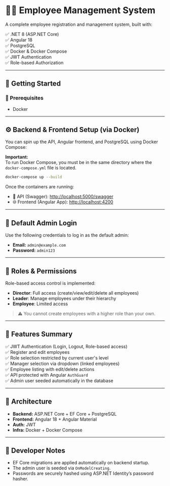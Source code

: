 # 🧑‍💼 Employee Management System

A complete employee registration and management system, built with:

✅ .NET 8 (ASP.NET Core)  
✅ Angular 18  
✅ PostgreSQL  
✅ Docker & Docker Compose  
✅ JWT Authentication  
✅ Role-based Authorization  

---

## 🚀 Getting Started

### 🔧 Prerequisites

- Docker

---

## ⚙️ Backend & Frontend Setup (via Docker)

You can spin up the API, Angular frontend, and PostgreSQL using Docker Compose:

**Important:**  
To run Docker Compose, you must be in the same directory where the `docker-compose.yml` file is located.

```bash
docker-compose up --build
```

Once the containers are running:

- 🧪 API (Swagger): [http://localhost:5000/swagger](http://localhost:5000/swagger)  
- 🌐 Frontend (Angular App): [http://localhost:4200](http://localhost:4200)

---

## 🔐 Default Admin Login

Use the following credentials to log in as the default admin:

- **Email:** `admin@example.com`  
- **Password:** `admin123`

---

## 👮 Roles & Permissions

Role-based access control is implemented:

- **Director**: Full access (create/view/edit/delete all employees)  
- **Leader**: Manage employees under their hierarchy  
- **Employee**: Limited access  

> ⚠️ You cannot create employees with a higher role than your own.

---

## 🧪 Features Summary

✅ JWT Authentication (Login, Logout, Role-based access)  
✅ Register and edit employees  
✅ Role selection restricted by current user's level  
✅ Manager selection via dropdown (linked employees)  
✅ Employee listing with edit/delete actions  
✅ API protected with Angular `AuthGuard`  
✅ Admin user seeded automatically in the database  

---

## 🧠 Architecture

- **Backend:** ASP.NET Core + EF Core + PostgreSQL  
- **Frontend:** Angular 18 + Angular Material  
- **Auth:** JWT  
- **Infra:** Docker + Docker Compose  

---

## 📝 Developer Notes

- EF Core migrations are applied automatically on backend startup.  
- The admin user is seeded via `OnModelCreating`.  
- Passwords are securely hashed using ASP.NET Identity’s password hasher.
